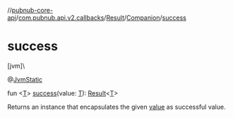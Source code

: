 //[pubnub-core-api](../../../../index.md)/[com.pubnub.api.v2.callbacks](../../index.md)/[Result](../index.md)/[Companion](index.md)/[success](success.md)

# success

[jvm]\

@[JvmStatic](https://kotlinlang.org/api/latest/jvm/stdlib/kotlin.jvm/-jvm-static/index.html)

fun &lt;[T](success.md)&gt; [success](success.md)(value: [T](success.md)): [Result](../index.md)&lt;[T](success.md)&gt;

Returns an instance that encapsulates the given [value](success.md) as successful value.

